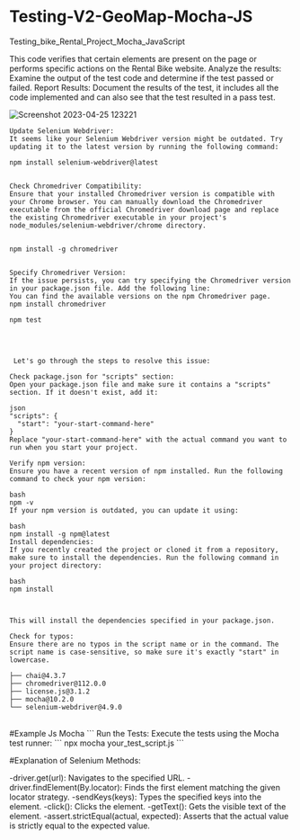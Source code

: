 # Testing-V2-GeoMap-Mocha-JS
Testing_bike_Rental_Project_Mocha_JavaScript 

This code verifies that certain elements are present on the page or performs specific actions on the Rental Bike website.
Analyze the results: Examine the output of the test code and determine if the test passed or failed.
Report Results: Document the results of the test, it includes all the code implemented and  can also see that the test resulted in a pass test.

![Screenshot 2023-04-25 123221](https://user-images.githubusercontent.com/114578666/235265960-25f1ce42-c050-4f24-b738-cfc728eaacff.png)


```
Update Selenium Webdriver:
It seems like your Selenium Webdriver version might be outdated. Try updating it to the latest version by running the following command:

npm install selenium-webdriver@latest


Check Chromedriver Compatibility:
Ensure that your installed Chromedriver version is compatible with your Chrome browser. You can manually download the Chromedriver executable from the official Chromedriver download page and replace the existing Chromedriver executable in your project's node_modules/selenium-webdriver/chrome directory.


npm install -g chromedriver


Specify Chromedriver Version:
If the issue persists, you can try specifying the Chromedriver version in your package.json file. Add the following line:
You can find the available versions on the npm Chromedriver page.
npm install chromedriver

npm test

```

<br>

```

 Let's go through the steps to resolve this issue:

Check package.json for "scripts" section:
Open your package.json file and make sure it contains a "scripts" section. If it doesn't exist, add it:

json
"scripts": {
  "start": "your-start-command-here"
}
Replace "your-start-command-here" with the actual command you want to run when you start your project.

Verify npm version:
Ensure you have a recent version of npm installed. Run the following command to check your npm version:

bash
npm -v
If your npm version is outdated, you can update it using:

bash
npm install -g npm@latest
Install dependencies:
If you recently created the project or cloned it from a repository, make sure to install the dependencies. Run the following command in your project directory:

bash
npm install



This will install the dependencies specified in your package.json.

Check for typos:
Ensure there are no typos in the script name or in the command. The script name is case-sensitive, so make sure it's exactly "start" in lowercase.
```

```
├── chai@4.3.7
├── chromedriver@112.0.0
├── license.js@3.1.2
├── mocha@10.2.0
└── selenium-webdriver@4.9.0

```
<br>
#Example Js Mocha
```
Run the Tests:
Execute the tests using the Mocha test runner:
```
npx mocha your_test_script.js
```

#Explanation of Selenium Methods:

-driver.get(url): Navigates to the specified URL.
-driver.findElement(By.locator): Finds the first element matching the given locator strategy.
-sendKeys(keys): Types the specified keys into the element.
-click(): Clicks the element.
-getText(): Gets the visible text of the element.
-assert.strictEqual(actual, expected): Asserts that the actual value is strictly equal to the expected value.

```

